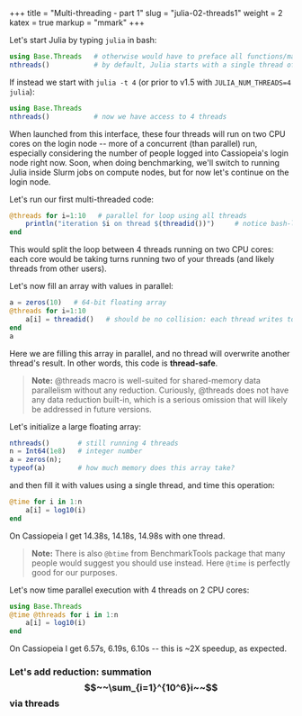 +++
title = "Multi-threading - part 1"
slug = "julia-02-threads1"
weight = 2
katex = true
markup = "mmark"
+++

Let's start Julia by typing `julia` in bash:

```julia
using Base.Threads   # otherwise would have to preface all functions/macros with 'Threads.'
nthreads()           # by default, Julia starts with a single thread of execution
```

If instead we start with `julia -t 4` (or prior to v1.5 with `JULIA_NUM_THREADS=4 julia`):

```julia
using Base.Threads
nthreads()           # now we have access to 4 threads
```

When launched from this interface, these four threads will run on two CPU cores on the login node -- more of a
concurrent (than parallel) run, especially considering the number of people logged into Cassiopeia's login node right
now. Soon, when doing benchmarking, we'll switch to running Julia inside Slurm jobs on compute nodes, but for now let's
continue on the login node.

Let's run our first multi-threaded code:

```julia
@threads for i=1:10   # parallel for loop using all threads
    println("iteration $i on thread $(threadid())")     # notice bash-like syntax
end
```

This would split the loop between 4 threads running on two CPU cores: each core would be taking turns running two of
your threads (and likely threads from other users).

Let's now fill an array with values in parallel:

```julia
a = zeros(10)   # 64-bit floating array
@threads for i=1:10
    a[i] = threadid()   # should be no collision: each thread writes to its own part
end
a
```

Here we are filling this array in parallel, and no thread will overwrite another thread's result. In other words, this
code is **thread-safe**.

> **Note:** @threads macro is well-suited for shared-memory data parallelism without any reduction. Curiously, @threads
>   does not have any data reduction built-in, which is a serious omission that will likely be addressed in future
>   versions.

Let's initialize a large floating array:

```julia
nthreads()       # still running 4 threads
n = Int64(1e8)   # integer number
a = zeros(n);
typeof(a)        # how much memory does this array take?
```

and then fill it with values using a single thread, and time this operation:

```julia
@time for i in 1:n
    a[i] = log10(i)
end
```

On Cassiopeia I get 14.38s, 14.18s, 14.98s with one thread.

> **Note:** There is also `@btime` from BenchmarkTools package that many people would suggest you should use
> instead. Here `@time` is perfectly good for our purposes.

Let's now time parallel execution with 4 threads on 2 CPU cores:

```julia
using Base.Threads
@time @threads for i in 1:n
    a[i] = log10(i)
end
```

On Cassiopeia I get 6.57s, 6.19s, 6.10s -- this is ~2X speedup, as expected.

### Let's add reduction: summation $$~~\sum_{i=1}^{10^6}i~~$$ via threads




```julia
```

```julia
```

```julia
```

```julia
```

```julia
```

```julia
```

```julia
```

```julia
```

```julia
```

```julia
```

```julia
```

```julia
```

```julia
```

```julia
```

```julia
```

```julia
```

```julia
```

```julia
```

```julia
```

```julia
```

```julia
```

```julia
```

```julia
```

```julia
```

```julia
```

```julia
```

```julia
```

```julia
```

```julia
```

```julia
```

```julia
```

```julia
```

```julia
```

```julia
```

```julia
```

```julia
```

```julia
```

```julia
```

```julia
```

```julia
```

```julia
```

```julia
```

```julia
```

```julia
```

```julia
```

```julia
```
